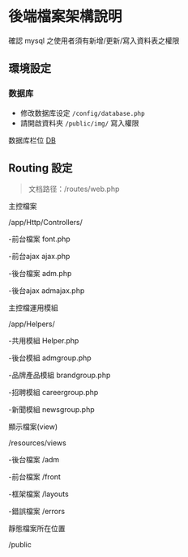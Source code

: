# 後端檔案架構說明


確認 mysql 之使用者須有新增/更新/寫入資料表之權限

## 環境設定

### 数据库
* 修改数据库设定 `/config/database.php` 
* 請開啟資料夾 `/public/img/` 寫入權限

数据库栏位 [DB](file/shinho_db.xlsx)


## Routing 設定
> 文档路径：/routes/web.php


主控檔案

/app/Http/Controllers/

-前台檔案 font.php

-前台ajax ajax.php

-後台檔案 adm.php

-後台ajax admajax.php



主控檔運用模組

/app/Helpers/

-共用模組 Helper.php

-後台模組 admgroup.php

-品牌產品模組 brandgroup.php

-招聘模組 careergroup.php

-新聞模組 newsgroup.php



顯示檔案(view)

/resources/views

-後台檔案  /adm

-前台檔案 /front

-框架檔案 /layouts

-錯誤檔案 /errors



靜態檔案所在位置

/public
